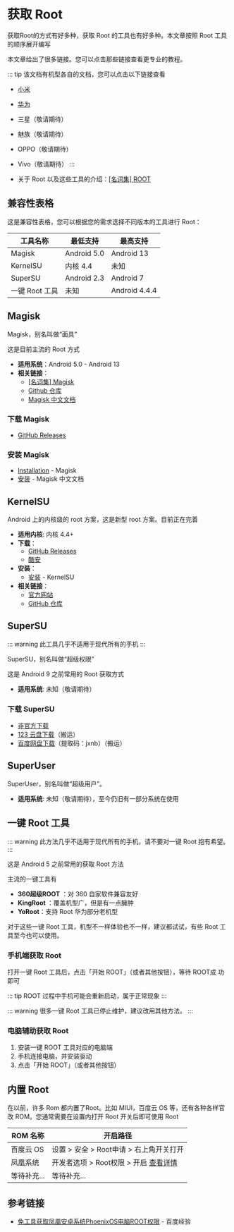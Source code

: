 # 获取 Root

获取Root的方式有好多种，获取 Root 的工具也有好多种。本文章按照 Root 工具的顺序展开编写

本文章给出了很多链接。您可以点击那些链接查看更专业的教程。

::: tip
该文档有机型各自的文档，您可以点击以下链接查看

* [小米](./xiaomi/README.md)
* [华为](./huawei/README.md)
* 三星（敬请期待）
* 魅族（敬请期待）
* OPPO（敬请期待）
* Vivo（敬请期待）
:::

* 关于 Root 以及这些工具的介绍：[[名词集] ROOT](../../../normal/noun.md#root)

## 兼容性表格

这是兼容性表格，您可以根据您的需求选择不同版本的工具进行 Root：

| 工具名称       | 最低支持    | 最高支持      |
| -------------- | ----------- | ------------- |
| Magisk         | Android 5.0 | Android 13    |
| KernelSU       | 内核 4.4    | 未知          |
| SuperSU        | Android 2.3 | Android 7     |
| 一键 Root 工具 | 未知        | Android 4.4.4 |

## Magisk <Badge type="tip" text="推荐" />

Magisk，别名叫做“面具”

这是目前主流的 Root 方式

* __适用系统__：Android 5.0 - Android 13
* __相关链接__：
  * [[名词集] Magisk](../../../normal/noun.md#magisk)
  * [Github 仓库](https://github.com/topjohnwu/Magisk) <Badge type="tip" text="官方" />
  * [Magisk 中文文档](https://jesse205.github.io/MagiskChineseDocument/)

### 下载 Magisk

* [GitHub Releases](https://github.com/topjohnwu/Magisk/releases/latest) <Badge type="tip" text="官方" />

### 安装 Magisk

* [Installation](https://topjohnwu.github.io/Magisk/install.html) - Magisk <Badge type="tip" text="官方" />
* [安装](https://jesse205.github.io/MagiskChineseDocument/install.html) - Magisk 中文文档 <Badge type="warning" text="非官方" /> <Badge type="tip" text="本站汉化" />

## KernelSU <Badge type="tip" text="推荐" />

Android 上的内核级的 root 方案，这是新型 root 方案。目前正在完善

* __适用内核__: 内核 4.4+
* __下载__：
  * [GitHub Releases](https://github.com/tiann/KernelSU/releases) <Badge type="tip" text="官方" />
  * [酷安](https://www.coolapk.com/apk/me.weishu.kernelsu) <Badge type="tip" text="官方" />
* __安装__：
  * [安装](https://kernelsu.org/zh_CN/guide/installation.html) - KernelSU <Badge type="tip" text="官方" />
* __相关链接__：
  * [官方网站](https://kernelsu.org/) <Badge type="tip" text="官方" />
  * [GitHub 仓库](https://github.com/tiann/KernelSU) <Badge type="tip" text="官方" />

## SuperSU

::: warning
此工具几乎不适用于现代所有的手机
:::

SuperSU，别名叫做“超级权限”

这是 Android 9 之前常用的 Root 获取方式

* __适用系统__: 未知（敬请期待）

### 下载 SuperSU

* [非官方下载](https://supersuroot.org/download/)
* [123 云盘下载](https://www.123pan.com/s/G7a9-mpek)（搬运）
* [百度网盘下载](https://pan.baidu.com/s/1D-xltDWSZHZmKbqULMknsw?pwd=jxnb)（提取码：jxnb）（搬运）

## SuperUser

SuperUser，别名叫做“超级用户”。

* __适用系统__: 未知（敬请期待），至今仍旧有一部分系统在使用

## 一键 Root 工具

::: warning
此方法几乎不适用于现代所有的手机，请不要对一键 Root 抱有希望。
:::

这是 Android 5 之前常用的获取 Root 方法

主流的一键工具有

* __360超级ROOT__ <Badge type="warning" text="已停止运营" />：对 360 自家软件兼容友好 <Badge type="tip" text="老设备推荐" />
* __KingRoot__ <Badge type="warning" text="已停止运营" />：覆盖机型广，但是有一点臃肿 <Badge type="tip" text="老设备推荐" />
* __YoRoot__：支持 Root 华为部分老机型

对于这些一键 Root 工具，机型不一样体验也不一样，建议都试试，有些 Root 工具至今也可以使用。

### 手机端获取 Root

打开一键 Root 工具后，点击「开始 ROOT」（或者其他按钮），等待 ROOT成 功即可

::: tip
ROOT 过程中手机可能会重新启动，属于正常现象
:::

::: warning
很多一键 Root 工具已停止维护，建议改用其他方法。
:::

### 电脑辅助获取 Root

1. 安装一键 ROOT 工具对应的电脑端
2. 手机连接电脑，并安装驱动
3. 点击「开始 ROOT」（或者其他按钮）

## 内置 Root

在以前，许多 Rom 都内置了Root。比如 MIUI，百度云 OS 等，还有各种各样官改 ROM。您通常需要在设置内打开 Root 开关后即可使用 Root

| ROM 名称    | 开启路径                                                  |
| ----------- | --------------------------------------------------------- |
| 百度云 OS   | 设置 > 安全 > Root申请 > 右上角开关打开                   |
| 凤凰系统    | 开发者选项 > Root权限 > 开启 [查看详情][凤凰系统官方Root] |
| 等待补充... | 等待补充...                                               |

## 参考链接

* [免工具获取凤凰安卓系统PhoenixOS电脑ROOT权限][凤凰系统官方Root] - 百度经验

[凤凰系统官方Root]: https://jingyan.baidu.com/article/020278114e0fa01bcc9ce5ad.html
